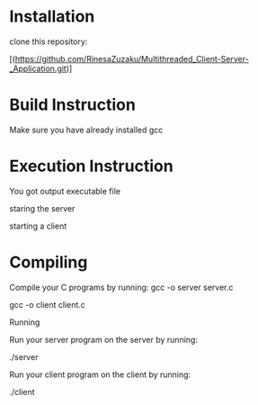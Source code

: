 # Installation
clone this repository:

[(https://github.com/RinesaZuzaku/Multithreaded_Client-Server-_Application.git)]


# Build Instruction
Make sure you have already installed gcc





# Execution Instruction
You got output executable file

staring the server



starting a client


# Compiling
Compile your C programs by running:
gcc -o server server.c 

gcc -o client client.c

Running

Run your server program on the server by running:

./server 

Run your client program on the client by running:

./client
